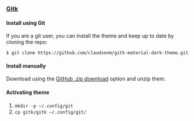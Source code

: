 ### [Gitk](https://git-scm.com/docs/gitk)

#### Install using Git

If you are a git user, you can install the theme and keep up to date by cloning the repo:

    $ git clone https://github.com/claudsonm/gitk-material-dark-theme.git

#### Install manually

Download using the [GitHub .zip download](https://github.com/claudsonm/gitk-material-dark-theme/archive/master.zip) option and unzip them.

#### Activating theme

1.  `mkdir -p ~/.config/git`
2.  `cp gitk/gitk ~/.config/git/`

